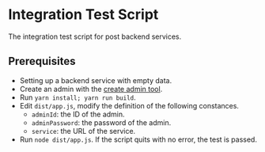 # Integration Test Script

The integration test script for post backend services.

## Prerequisites

- Setting up a backend service with empty data.
- Create an admin with the [create admin tool](../createadmin).
- Run `yarn install; yarn run build`.
- Edit `dist/app.js`, modify the definition of the following constances.
  - `adminId`: the ID of the admin.
  - `adminPassword`: the password of the admin.
  - `service`: the URL of the service.
- Run `node dist/app.js`. If the script quits with no error, the test is passed.
